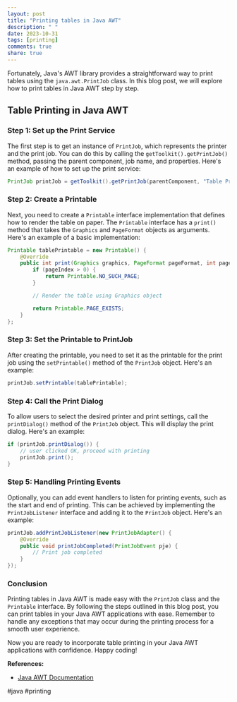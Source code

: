 ```yaml
---
layout: post
title: "Printing tables in Java AWT"
description: " "
date: 2023-10-31
tags: [printing]
comments: true
share: true
---
```


Fortunately, Java's AWT library provides a straightforward way to print tables using the `java.awt.PrintJob` class. In this blog post, we will explore how to print tables in Java AWT step by step.

## Table Printing in Java AWT

### Step 1: Set up the Print Service

The first step is to get an instance of `PrintJob`, which represents the printer and the print job. You can do this by calling the `getToolkit().getPrintJob()` method, passing the parent component, job name, and properties. Here's an example of how to set up the print service:

```java
PrintJob printJob = getToolkit().getPrintJob(parentComponent, "Table Print Job", null);
```

### Step 2: Create a Printable

Next, you need to create a `Printable` interface implementation that defines how to render the table on paper. The `Printable` interface has a `print()` method that takes the `Graphics` and `PageFormat` objects as arguments. Here's an example of a basic implementation:

```java
Printable tablePrintable = new Printable() {
    @Override
    public int print(Graphics graphics, PageFormat pageFormat, int pageIndex) {
        if (pageIndex > 0) {
            return Printable.NO_SUCH_PAGE;
        }

        // Render the table using Graphics object

        return Printable.PAGE_EXISTS;
    }
};
```

### Step 3: Set the Printable to PrintJob

After creating the printable, you need to set it as the printable for the print job using the `setPrintable()` method of the `PrintJob` object. Here's an example:

```java
printJob.setPrintable(tablePrintable);
```

### Step 4: Call the Print Dialog

To allow users to select the desired printer and print settings, call the `printDialog()` method of the `PrintJob` object. This will display the print dialog. Here's an example:

```java
if (printJob.printDialog()) {
    // user clicked OK, proceed with printing
    printJob.print();
}
```

### Step 5: Handling Printing Events

Optionally, you can add event handlers to listen for printing events, such as the start and end of printing. This can be achieved by implementing the `PrintJobListener` interface and adding it to the `PrintJob` object. Here's an example:

```java
printJob.addPrintJobListener(new PrintJobAdapter() {
    @Override
    public void printJobCompleted(PrintJobEvent pje) {
        // Print job completed
    }
});
```

### Conclusion

Printing tables in Java AWT is made easy with the `PrintJob` class and the `Printable` interface. By following the steps outlined in this blog post, you can print tables in your Java AWT applications with ease. Remember to handle any exceptions that may occur during the printing process for a smooth user experience.

Now you are ready to incorporate table printing in your Java AWT applications with confidence. Happy coding!

**References:**
- [Java AWT Documentation](https://docs.oracle.com/javase/8/docs/api/java/awt/package-summary.html)

\#java #printing